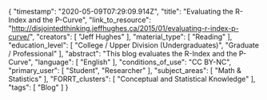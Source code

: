 {
    "timestamp": "2020-05-09T07:29:09.914Z",
    "title": "Evaluating the R-Index and the P-Curve",
    "link_to_resource": "http://disjointedthinking.jeffhughes.ca/2015/01/evaluating-r-index-p-curve/",
    "creators": [
        "Jeff Hughes"
    ],
    "material_type": [
        "Reading"
    ],
    "education_level": [
        "College / Upper Division (Undergraduates)",
        "Graduate / Professional"
    ],
    "abstract": "This blog evaluates the R-Index and the P-Curve",
    "language": [
        "English"
    ],
    "conditions_of_use": "CC BY-NC",
    "primary_user": [
        "Student",
        "Researcher"
    ],
    "subject_areas": [
        "Math & Statistics"
    ],
    "FORRT_clusters": [
        "Conceptual and Statistical Knowledge"
    ],
    "tags": [
        "Blog"
    ]
}